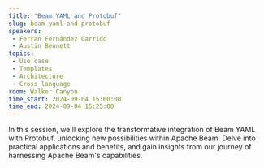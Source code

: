 ```yaml
---
title: "Beam YAML and Protobuf"
slug: beam-yaml-and-protobuf
speakers:
 - Ferran Fernández Garrido
 - Austin Bennett
topics:
 - Use case
 - Templates
 - Architecture
 - Cross language
room: Walker Canyon
time_start: 2024-09-04 15:00:00
time_end: 2024-09-04 15:25:00
---
```


In this session, we'll explore the transformative integration of Beam YAML with Protobuf, unlocking new possibilities within Apache Beam. Delve into practical applications and benefits, and gain insights from our journey of harnessing Apache Beam's capabilities.